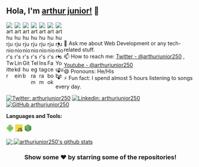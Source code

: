 ## Hola, I'm [arthur junior!](https://www.arthurjunior.tk) 👋



<a href="https://twitter.com/arthurjunior250">
  <img align="left" alt="arthurjunior's Twitter" width="22px" src="https://cdn.jsdelivr.net/npm/simple-icons@v3/icons/twitter.svg" />
</a>
<a href="https://www.linkedin.com/in/dusabimana-arthur-junior-a8189820a/">
  <img align="left" alt="arthurjunior's Linkdein" width="22px" src="https://cdn.jsdelivr.net/npm/simple-icons@v3/icons/linkedin.svg" />
</a>
<a href="https://github.com/arthurjunior250">
  <img align="left" alt="arthurjunior's Github" width="22px" src="https://cdn.jsdelivr.net/npm/simple-icons@v3/icons/github.svg" />
</a>
<a href="https://t.me/arthurjunior250">
  <img align="left" alt="arthurjunior's Telegram" width="22px" src="https://cdn.jsdelivr.net/npm/simple-icons@v3/icons/telegram.svg" />
</a>
<a href="https://instagram.com/arthurjunior250/">
  <img align="left" alt="arthurjunior's Instagram" width="22px" src="https://cdn.jsdelivr.net/npm/simple-icons@v3/icons/instagram.svg" />
</a>
<a href="https://www.facebook.com/ARTHURJUNIOR250/">
  <img align="left" alt="arthurjunior's Facebook" width="22px" src="https://cdn.jsdelivr.net/npm/simple-icons@v3/icons/facebook.svg" />
</a>
<a href="https://www.youtube.com/channel/UCYaW5tJrInABUs3MMNAzCFw/">
  <img align="left" alt="arthurjunior's Youtube" width="22px" src="https://cdn.jsdelivr.net/npm/simple-icons@v3/icons/youtube.svg" />
</a>

<br/>
<br/>


<!-- - 🔭 I’m currently working on [Frontier](https://frontier.xyz/). -->
<!-- - 🌱 I’m currently learning more about BlockChain. -->
<!-- - 👯 I’m looking to collaborate on [Youtube](https://youtube.com/arthurjunior250). -->
<!-- - 🤔 I’m looking for help with VelocityX documentation. -->
- 💬 Ask me about Web Development or any tech-related stuff.
- 📫 How to reach me: [Twitter - @arthurjunior250](https://twitter.com/arthurjunior250) , [Youtube - @arthurjunior250](https://youtube.com/arthurjunior250)
- 😄 Pronouns: He/His
- ⚡ Fun fact: I spend almost 5 hours listening to songs every day.

[![Twitter: arthurjunior250](https://img.shields.io/twitter/follow/arthurjunior250?style=social)](https://twitter.com/arthurjunior250)
[![Linkedin: arthurjunior250](https://img.shields.io/badge/-arthurjunior250-blue?style=flat-square&logo=Linkedin&logoColor=white&link=https://https://www.linkedin.com/in/dusabimana-arthur-junior-a8189820a/)](https://https://www.linkedin.com/in/dusabimana-arthur-junior-a8189820a/)
[![GitHub arthurjunior250](https://img.shields.io/github/followers/arthurjunior250?label=follow&style=social)](https://github.com/arthurjunior250)



**Languages and Tools:**  

<code><img height="20" src="https://raw.githubusercontent.com/github/explore/80688e429a7d4ef2fca1e82350fe8e3517d3494d/topics/android/android.png"></code>
<code><img height="20" src="https://raw.githubusercontent.com/github/explore/80688e429a7d4ef2fca1e82350fe8e3517d3494d/topics/javascript/javascript.png"></code>
<code><img height="20" src="https://raw.githubusercontent.com/github/explore/80688e429a7d4ef2fca1e82350fe8e3517d3494d/topics/nodejs/nodejs.png"></code>    

<a href="https://github.com/arthurjunior250">
  <img align="center" src="https://github-readme-stats.vercel.app/api/top-langs/?username=arthurjunior250&theme=light&hide_langs_below=1" />
</a>
<a href="https://github.com/arthurjunior250">
 <img align="center" src="https://github-readme-stats.vercel.app/api?username=arthurjunior250&show_icons=true&theme=light&line_height=27" alt="arthurjunior250's github stats"/>
</a>



<div align="center">

### Show some ❤️ by starring some of the repositories!

</div>

